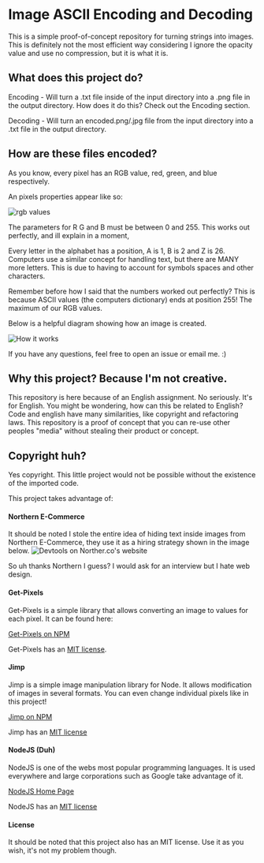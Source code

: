 # Image ASCII Encoding and Decoding
This is a simple proof-of-concept repository for turning strings into images. This is definitely not the most efficient way considering I ignore the opacity value and use no compression, but it is what it is. 

## What does this project do?
Encoding - Will turn a .txt file inside of the input directory into a .png file in the output directory. How does it do this? Check out the Encoding section.

Decoding - Will turn an encoded.png/.jpg file from the input directory into a .txt file in the output directory.

## How are these files encoded?

As you know, every pixel has an RGB value, red, green, and blue respectively. 

An pixels properties appear like so:

![rgb values](https://i.imgur.com/fV9tk4D.png)

The parameters for R G and B must be between 0 and 255. This works out perfectly, and ill explain in a moment,

Every letter in the alphabet has a position, A is 1, B is 2 and Z is 26. Computers use a similar concept for handling text, but there are MANY more letters. This is due to having to account for symbols spaces and other characters.

Remember before how I said that the numbers worked out perfectly? This is because ASCII values (the computers dictionary) ends at position 255! The maximum of our RGB values.

Below is a helpful diagram showing how an image is created.

![How it works](https://i.imgur.com/aiEaKsl.png)

If you have any questions, feel free to open an issue or email me. :)

## Why this project? Because I'm not creative.
This repository is here because of an English assignment. 
No seriously. It's for English. You might be wondering, how 
can this be related to English? Code and english have many similarities, 
like copyright and refactoring laws. This repository is a proof of concept that you can re-use other peoples 
"media" without stealing their product or concept.

## Copyright huh?
Yes copyright. This little project would not be possible without the existence of the imported code. 

This project takes advantage of:

#### Northern E-Commerce
It should be noted I stole the entire idea of hiding text inside images from Northern E-Commerce,
they use it as a hiring strategy shown in the image below.
![Devtools on Norther.co's website](https://i.imgur.com/qxGkzHb.png)

So uh thanks Northern I guess? I would ask for an interview but I hate web design. 

#### Get-Pixels
Get-Pixels is a simple library that allows converting an image to values for each pixel. It can be found here:

[Get-Pixels on NPM](https://www.npmjs.com/package/get-pixels)

Get-Pixels has an [MIT license](https://opensource.org/licenses/MIT).

#### Jimp
Jimp is a simple image manipulation library for Node. It allows modification of images in several formats. You can even change individual pixels like in this project!

[Jimp on NPM](https://www.npmjs.com/package/jimp)

Jimp has an [MIT license](https://opensource.org/licenses/MIT)

#### NodeJS (Duh)
NodeJS is one of the webs most popular programming languages. It is used everywhere and large corporations such as Google take advantage of it.

[NodeJS Home Page](https://nodejs.org/en/)

NodeJS has an [MIT license](https://opensource.org/licenses/MIT)

#### License
It should be noted that this project also has an MIT license. Use it as you wish, it's not my problem though.
